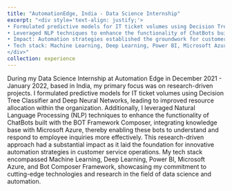 ```yaml
---
title: "AutomationEdge, India - Data Science Internship"
excerpt: "<div style='text-align: justify;'> 
• Formulated predictive models for IT ticket volumes using Decision Tree Classifier and Deep Neural Networks, enabling improved resource allocation. <br/>
• Leveraged NLP techniques to enhance the functionality of ChatBots built with BOT Framework Composer integrating knowledge base with Microsoft Azure, enabling them to understand and respond to employee inquiries more effectively. <br/>
• Impact: Automation strategies established the groundwork for customer service operations innovation. <br/>
• Tech stack: Machine Learning, Deep Learning, Power BI, Microsoft Azure, Bot Composer Framework <br/>
</div>"
collection: experience
---
```


During my Data Science Internship at Automation Edge in December 2021 - January 2022, based in India, my primary focus was on research-driven projects. I formulated predictive models for IT ticket volumes using Decision Tree Classifier and Deep Neural Networks, leading to improved resource allocation within the organization. Additionally, I leveraged Natural Language Processing (NLP) techniques to enhance the functionality of ChatBots built with the BOT Framework Composer, integrating knowledge base with Microsoft Azure, thereby enabling these bots to understand and respond to employee inquiries more effectively. This research-driven approach had a substantial impact as it laid the foundation for innovative automation strategies in customer service operations. My tech stack encompassed Machine Learning, Deep Learning, Power BI, Microsoft Azure, and Bot Composer Framework, showcasing my commitment to cutting-edge technologies and research in the field of data science and automation.






